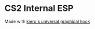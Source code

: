 # CS2 Internal ESP
<p>Made with <a href="https://github.com/Rebzzel/kiero">kiero´s universal graphical hook</a>
